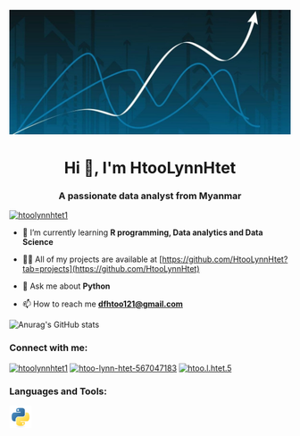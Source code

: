![Alpha zeec](https://github.com/HtooLynnHtet/HtooLynnHtet/blob/main/photo_2021-08-22_09-44-26%20(2).jpg)
<h1 align="center">Hi 👋, I'm HtooLynnHtet</h1>
<h3 align="center">A passionate data analyst from Myanmar</h3>

<p align="left"> <a href="https://twitter.com/htoolynnhtet1" target="blank"><img src="https://img.shields.io/twitter/follow/htoolynnhtet1?logo=twitter&style=for-the-badge" alt="htoolynnhtet1" /></a> </p>

- 🌱 I’m currently learning **R programming, Data analytics and Data Science**

- 👨‍💻 All of my projects are available at [https://github.com/HtooLynnHtet?tab=projects](https://github.com/HtooLynnHtet)

- 💬 Ask me about **Python**

- 📫 How to reach me **dfhtoo121@gmail.com**

![Anurag's GitHub stats](https://github-readme-stats.vercel.app/api?username=HtooLynnHtet&show_icons=true&theme=tokyonight)



<h3 align="left">Connect with me:</h3>
<p align="left">
<a href="https://twitter.com/htoolynnhtet1" target="blank"><img align="center" src="https://raw.githubusercontent.com/rahuldkjain/github-profile-readme-generator/master/src/images/icons/Social/twitter.svg" alt="htoolynnhtet1" height="30" width="40" /></a>
<a href="https://linkedin.com/in/htoo-lynn-htet-567047183" target="blank"><img align="center" src="https://raw.githubusercontent.com/rahuldkjain/github-profile-readme-generator/master/src/images/icons/Social/linked-in-alt.svg" alt="htoo-lynn-htet-567047183" height="30" width="40" /></a>
<a href="https://fb.com/htoo.l.htet.5" target="blank"><img align="center" src="https://raw.githubusercontent.com/rahuldkjain/github-profile-readme-generator/master/src/images/icons/Social/facebook.svg" alt="htoo.l.htet.5" height="30" width="40" /></a>
</p>

<h3 align="left">Languages and Tools:</h3>
<p align="left"> <a href="https://www.python.org" target="_blank"> <img src="https://raw.githubusercontent.com/devicons/devicon/master/icons/python/python-original.svg" alt="python" width="40" height="40"/> </a> </p>


